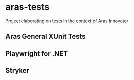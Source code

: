 # aras-tests

Project elaborating on tests in the context of Aras Innovator

## Aras General XUnit Tests

## Playwright for .NET

## Stryker
